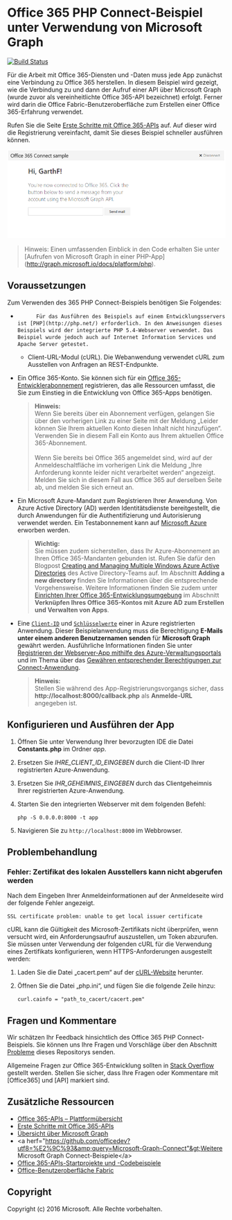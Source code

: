 # Office 365 PHP Connect-Beispiel unter Verwendung von Microsoft Graph

[![Build Status](https://travis-ci.org/microsoftgraph/php-connect-rest-sample.svg?branch=master)](https://travis-ci.org/microsoftgraph/php-connect-rest-sample)

Für die Arbeit mit Office 365-Diensten und -Daten muss jede App zunächst eine Verbindung zu Office 365 herstellen. In diesem Beispiel wird gezeigt, wie die Verbindung zu und dann der Aufruf einer API über Microsoft Graph (wurde zuvor als vereinheitlichte Office 365-API bezeichnet) erfolgt. Ferner wird darin die Office Fabric-Benutzeroberfläche zum Erstellen einer Office 365-Erfahrung verwendet.

Rufen Sie die Seite [Erste Schritte mit Office 365-APIs](http://dev.office.com/getting-started/office365apis?platform=option-php#setup) auf. Auf dieser wird die Registrierung vereinfacht, damit Sie dieses Beispiel schneller ausführen können.

![Screenshot des Office 365 PHP Connect-Beispiels](../readme-images/php-connect-rest-sample.png)

> Hinweis: Einen umfassenden Einblick in den Code erhalten Sie unter [Aufrufen von Microsoft Graph in einer PHP-App] (http://graph.microsoft.io/docs/platform/php).


## Voraussetzungen

Zum Verwenden des 365 PHP Connect-Beispiels benötigen Sie Folgendes:

* 
            Für das Ausführen des Beispiels auf einem Entwicklungsservers ist [PHP](http://php.net/) erforderlich. In den Anweisungen dieses Beispiels wird der integrierte PHP 5.4-Webserver verwendet. Das Beispiel wurde jedoch auch auf Internet Information Services und Apache Server getestet.
	* Client-URL-Modul (cURL). Die Webanwendung verwendet cURL zum Ausstellen von Anfragen an REST-Endpunkte. 
* Ein Office 365-Konto. Sie können sich für ein [Office 365-Entwicklerabonnement](https://aka.ms/devprogramsignup) registrieren, das alle Ressourcen umfasst, die Sie zum Einstieg in die Entwicklung von Office 365-Apps benötigen.

     > **Hinweis:**<br />
     Wenn Sie bereits über ein Abonnement verfügen, gelangen Sie über den vorherigen Link zu einer Seite mit der Meldung „Leider können Sie Ihrem aktuellen Konto diesen Inhalt nicht hinzufügen“. Verwenden Sie in diesem Fall ein Konto aus Ihrem aktuellen Office 365-Abonnement.<br /><br />
     Wenn Sie bereits bei Office 365 angemeldet sind, wird auf der Anmeldeschaltfläche im vorherigen Link die Meldung „Ihre Anforderung konnte leider nicht verarbeitet werden“ angezeigt. Melden Sie sich in diesem Fall aus Office 365 auf derselben Seite ab, und melden Sie sich erneut an.
* Ein Microsoft Azure-Mandant zum Registrieren Ihrer Anwendung. Von Azure Active Directory (AD) werden Identitätsdienste bereitgestellt, die durch Anwendungen für die Authentifizierung und Autorisierung verwendet werden. Ein Testabonnement kann auf [Microsoft Azure](https://account.windowsazure.com/SignUp) erworben werden.

     > **Wichtig:**<br />
     Sie müssen zudem sicherstellen, dass Ihr Azure-Abonnement an Ihren Office 365-Mandanten gebunden ist. Rufen Sie dafür den Blogpost [Creating and Managing Multiple Windows Azure Active Directories](http://blogs.technet.com/b/ad/archive/2013/11/08/creating-and-managing-multiple-windows-azure-active-directories.aspx) des Active Directory-Teams auf. Im Abschnitt **Adding a new directory** finden Sie Informationen über die entsprechende Vorgehensweise. Weitere Informationen finden Sie zudem unter [Einrichten Ihrer Office 365-Entwicklungsumgebung](ht5ps://msdn.microsoft.com/office/office365/howto/setup-development-environment#bk_CreateAzureSubscription) im Abschnitt **Verknüpfen Ihres Office 365-Kontos mit Azure AD zum Erstellen und Verwalten von Apps**.
* Eine [```Client-ID```](app/Constants.php#L29) und [```Schlüsselwerte```](app/Constants.php#L30) einer in Azure registrierten Anwendung. Dieser Beispielanwendung muss die Berechtigung **E-Mails unter einem anderen Benutzernamen senden** für **Microsoft Graph** gewährt werden. Ausführliche Informationen finden Sie unter [Registrieren der Webserver-App mithilfe des Azure-Verwaltungsportals](https://msdn.microsoft.com/office/office365/HowTo/add-common-consent-manually#bk_RegisterServerApp) und im Thema über das [Gewähren entsprechender Berechtigungen zur Connect-Anwendung](https://github.com/OfficeDev/php-connect-rest-sample/wiki/Grant-permissions-to-the-Connect-application-in-Azure).

     > **Hinweis:**<br />
     Stellen Sie während des App-Registrierungsvorgangs sicher, dass **http://localhost:8000/callback.php** als **Anmelde-URL** angegeben ist.

## Konfigurieren und Ausführen der App

1. Öffnen Sie unter Verwendung Ihrer bevorzugten IDE die Datei **Constants.php** im Ordner *app*.
2. Ersetzen Sie *IHRE_CLIENT_ID_EINGEBEN* durch die Client-ID Ihrer registrierten Azure-Anwendung.
3. Ersetzen Sie *IHR_GEHEIMNIS_EINGEBEN* durch das Clientgeheimnis Ihrer registrierten Azure-Anwendung.
4. Starten Sie den integrierten Webserver mit dem folgenden Befehl:
    ```
    php -S 0.0.0.0:8000 -t app
    ```
    
5. Navigieren Sie zu ```http://localhost:8000``` im Webbrowser.

## Problembehandlung

### Fehler: Zertifikat des lokalen Ausstellers kann nicht abgerufen werden

Nach dem Eingeben Ihrer Anmeldeinformationen auf der Anmeldeseite wird der folgende Fehler angezeigt.
```
SSL certificate problem: unable to get local issuer certificate
```

cURL kann die Gültigkeit des Microsoft-Zertifikats nicht überprüfen, wenn versucht wird, ein Anforderungsaufruf auszustellen, um Token abzurufen. Sie müssen unter Verwendung der folgenden cURL für die Verwendung eines Zertifikats konfigurieren, wenn HTTPS-Anforderungen ausgestellt werden:  

1. Laden Sie die Datei „cacert.pem“ auf der [cURL-Website](http://curl.haxx.se/docs/caextract.html) herunter. 
2. Öffnen Sie die Datei „php.ini“, und fügen Sie die folgende Zeile hinzu:

	```
	curl.cainfo = "path_to_cacert/cacert.pem"
	```

## Fragen und Kommentare

Wir schätzen Ihr Feedback hinsichtlich des Office 365 PHP Connect-Beispiels. Sie können uns Ihre Fragen und Vorschläge über den Abschnitt [Probleme](https://github.com/OfficeDev/php-connect-rest-sample/issues) dieses Repositorys senden.

Allgemeine Fragen zur Office 365-Entwicklung sollten in [Stack Overflow](http://stackoverflow.com/questions/tagged/Office365+API) gestellt werden. Stellen Sie sicher, dass Ihre Fragen oder Kommentare mit [Office365] und [API] markiert sind.
  
## Zusätzliche Ressourcen

* [Office 365-APIs – Plattformübersicht](https://msdn.microsoft.com/office/office365/howto/platform-development-overview)
* [Erste Schritte mit Office 365-APIs](http://dev.office.com/getting-started/office365apis)
* [Übersicht über Microsoft Graph](http://graph.microsoft.io/)
* &lt;a herf="https://github.com/officedev?utf8=%E2%9C%93&amp;query=Microsoft-Graph-Connect"&gt;Weitere Microsoft Graph Connect-Beispiele&lt;/a&gt;
* [Office 365-APIs-Startprojekte und -Codebeispiele](https://msdn.microsoft.com/office/office365/howto/starter-projects-and-code-samples)
* [Office-Benutzeroberfläche Fabric](https://github.com/OfficeDev/Office-UI-Fabric)

## Copyright
Copyright (c) 2016 Microsoft. Alle Rechte vorbehalten.


